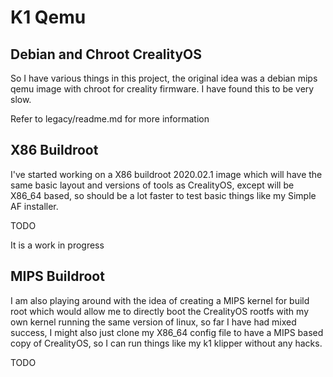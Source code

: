 # K1 Qemu

## Debian and Chroot CrealityOS

So I have various things in this project, the original idea was a debian mips qemu image with
chroot for creality firmware.   I have found this to be very slow.

Refer to legacy/readme.md for more information

## X86 Buildroot

I've started working on a X86 buildroot 2020.02.1 image which will have the same basic layout and versions of tools as CrealityOS,
except will be X86_64 based, so should be a lot faster to test basic things like my Simple AF installer.

TODO

It is a work in progress

## MIPS Buildroot

I am also playing around with the idea of creating a MIPS kernel for build root which would allow me to directly boot the CrealityOS rootfs
with my own kernel running the same version of linux, so far I have had mixed success, I might also just clone my X86_64 config file
to have a MIPS based copy of CrealityOS, so I can run things like my k1 klipper without any hacks.

TODO

